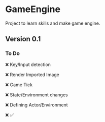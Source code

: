 # GameEngine 
Project to learn skills and make game engine.


## Version 0.1
### To Do
:x: Key/Input detection

:x: Render Imported Image

:x: Game Tick

:x: State/Environment changes

:x: Defining Actor/Environment

:x: :white_check_mark: